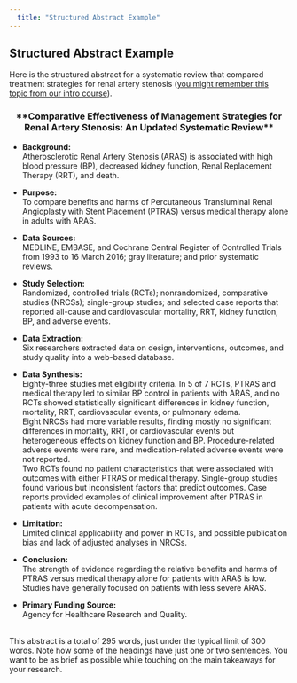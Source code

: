 ```yaml
---
  title: "Structured Abstract Example"
---
```


## Structured Abstract Example


Here is the structured abstract for a systematic review that compared treatment strategies for renal artery stenosis (<a href = "http://evsynthacademy.org/Intro-Evidence-Synthesis/modules/using%20systematic%20reviews/ras/">you might remember this topic from our intro course</a>). 

<center><h3>**Comparative Effectiveness of Management Strategies for Renal Artery Stenosis: An Updated Systematic Review**</h3></center>


- **Background:**<br>
Atherosclerotic Renal Artery Stenosis (ARAS) is associated with high blood pressure (BP), decreased kidney function, Renal Replacement Therapy (RRT), and death.

- **Purpose:**<br>
To compare benefits and harms of Percutaneous Transluminal Renal Angioplasty with Stent Placement (PTRAS) versus medical therapy alone in adults with ARAS.

- **Data Sources:**<br>
MEDLINE, EMBASE, and Cochrane Central Register of Controlled Trials from 1993 to 16 March 2016; gray literature; and prior systematic reviews.

- **Study Selection:**<br>
Randomized, controlled trials (RCTs); nonrandomized, comparative studies (NRCSs); single-group studies; and selected case reports that reported all-cause and cardiovascular mortality, RRT, kidney function, BP, and adverse events.

- **Data Extraction:**<br>
Six researchers extracted data on design, interventions, outcomes, and study quality into a web-based database.

- **Data Synthesis:**<br>
Eighty-three studies met eligibility criteria. In 5 of 7 RCTs, PTRAS and medical therapy led to similar BP control in patients with ARAS, and no RCTs showed statistically significant differences in kidney function, mortality, RRT, cardiovascular events, or pulmonary edema.<br> Eight NRCSs had more variable results, finding mostly no significant differences in mortality, RRT, or cardiovascular events but heterogeneous effects on kidney function and BP. Procedure-related adverse events were rare, and medication-related adverse events were not reported.<br> Two RCTs found no patient characteristics that were associated with outcomes with either PTRAS or medical therapy. Single-group studies found various but inconsistent factors that predict outcomes. Case reports provided examples of clinical improvement after PTRAS in patients with acute decompensation.

- **Limitation:**<br>
Limited clinical applicability and power in RCTs, and possible publication bias and lack of adjusted analyses in NRCSs.

- **Conclusion:**<br>
The strength of evidence regarding the relative benefits and harms of PTRAS versus medical therapy alone for patients with ARAS is low. Studies have generally focused on patients with less severe ARAS.

- **Primary Funding Source:**<br>
Agency for Healthcare Research and Quality.

<br>
This abstract is a total of 295 words, just under the typical limit of 300 words. Note how some of the headings have just one or two sentences. You want to be as brief as possible while touching on the main takeaways for your research.
